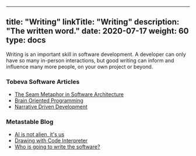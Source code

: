 
---
title: "Writing"
linkTitle: "Writing"
description: "The written word."
date: 2020-07-17
weight: 60
type: docs
---

Writing is an important skill in software development. A developer can only have
so many in-person interactions, but good writing can inform and influence many
more people, on your own project or beyond.

### Tobeva Software Articles

* [The Seam Metaphor in Software Architecture](/articles/the-joyful-bear)
* [Brain Oriented Programming](/articles/brain-compatible-code/)
* [Narrative Driven Development](/articles/narrative-driven-development/)

### Metastable Blog

* [AI is not alien, it's us](https://metastable.org/alien.html)
* [Drawing with Code Interpreter](https://metastable.org/draw.html)
* [Who is going to write the software?](https://metastable.org/who.html)